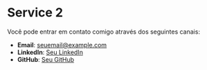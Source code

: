# Service 2

Você pode entrar em contato comigo através dos seguintes canais:

- **Email**: seuemail@example.com
- **LinkedIn**: [Seu LinkedIn](https://linkedin.com/in/seu-usuario)
- **GitHub**: [Seu GitHub](https://github.com/seu-usuario)
